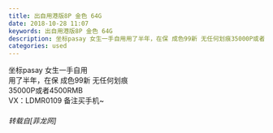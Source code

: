 ```yaml
---
title: 出自用港版8P 金色 64G
date: 2018-10-28 11:07
keywords: 出自用港版8P 金色 64G
description: 坐标pasay 女生一手自用用了半年，在保 成色99新 无任何划痕35000P或者4500RMBVX：LDMR0109 备注买手机~
categories: used
---
```

<td class="t_f" id="postmessage_2178816">

坐标pasay 女生一手自用<br/>
用了半年，在保 成色99新 无任何划痕<br/>
35000P或者4500RMB<br/>
VX：LDMR0109 备注买手机~</td>
###### 转载自[菲龙网]